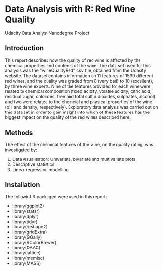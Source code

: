 # Data Analysis with R: Red Wine Quality
Udacity Data Analyst Nanodegree Project

## Introduction
This report describes how the quality of red wine is affected by the chemical properties and contents of the wine. The data set used for this analysis was the "wineQualityRed" csv file, obtained from the Udacity website. The dataset contains information on 11 features of 1599 different red wines, and the quality was graded from 0 (very bad) to 10 (excellent), by three wine experts. Nine of the features provided for each wine were related to chemical composition (fixed acidity, volatile acidity, citric acid, residual sugar, chlorides, free and total sulfur dioxides, sulphates, alcohol) and two were related to the chemcial and physical properties of the wine (pH and density, respectively). Exploratory data analysis was carried out on this data set in order to gain insight into which of these features has the biggest impact on the quality of the red wines described here.

## Methods
The effect of the chemical features of the wine, on the quality rating, was investigated by:
1) Data visualisation: Univariate, bivariate and multivariate plots
2) Descriptive statistics
3) Linear regression modelling

## Installation
The followinf R packaged were used in this report:
-  library(ggplot2)
-  library(statsr)
-  library(dplyr)
-  library(tidyr)
-  library(reshape2)
-  library(gridExtra)
-  library(GGally)
-  library(RColorBrewer)
-  library(DAAG)
-  library(lattice)
-  library(memisc)
-  library(MASS)
